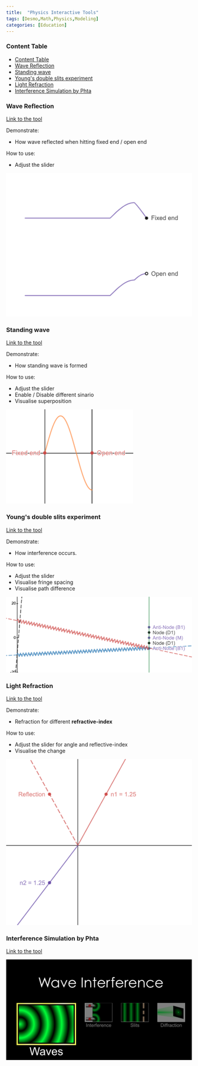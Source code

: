 ```yaml
---
title:  "Physics Interactive Tools"
tags: [Desmo,Math,Physics,Modeling]
categories: [Education]
---
```


### Content Table

- [Content Table](#content-table)
- [Wave Reflection](#wave-reflection)
- [Standing wave](#standing-wave)
- [Young's double slits experiment](#youngs-double-slits-experiment)
- [Light Refraction](#light-refraction)
- [Interference Simulation by Phta](#interference-simulation-by-phta)

### Wave Reflection
[Link to the tool](https://www.desmos.com/calculator/zuvlio9uem)

Demonstrate:
- How wave reflected when hitting fixed end / open end

How to use:
- Adjust the slider

![wave-reflection](/assets/images/2020-07-29/img/wave-reflection.png)

### Standing wave

[Link to the tool](https://www.desmos.com/calculator/guxrl7qzpg)


Demonstrate:

- How standing wave is formed

How to use:
- Adjust the slider
- Enable / Disable different sinario
- Visualise superposition

![standing-wave](/assets/images/2020-07-29/img/wave-standing.png)

### Young's double slits experiment
[Link to the tool](https://www.desmos.com/calculator/ckfzjx1oo5)

Demonstrate:
- How interference occurs.

How to use:
- Adjust the slider
- Visualise fringe spacing
- Visualise path difference

![wave-interference](/assets/images/2020-07-29/img/wave-interference.png)

### Light Refraction
[Link to the tool](https://www.desmos.com/calculator/6rb6kzeotm)

Demonstrate:
- Refraction for different **refractive-index**

How to use:
- Adjust the slider for angle and reflective-index
- Visualise the change

![wave-interference](/assets/images/2020-07-29/img/wave-refraction.png)

### Interference Simulation by Phta

[Link to the tool](/assets/html/wave-interference_en.html)

![Phta-UI](/assets/images/2020-07-29/img/Phta-UI.png)

